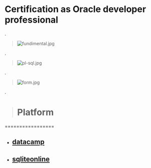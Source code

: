 

# Certification as Oracle developer professional

.

> ![fundimental.jpg](https://udacity-reviews-uploads.s3.us-west-2.amazonaws.com/_attachments/399095/1626345824/fundimental.jpg)


.

> ![pl-sql.jpg](https://udacity-reviews-uploads.s3.us-west-2.amazonaws.com/_attachments/399095/1626345838/pl-sql.jpg)


.


> ![form.jpg](https://udacity-reviews-uploads.s3.us-west-2.amazonaws.com/_attachments/399095/1626345843/form.jpg)



.



> # Platform 




=================



-  ## [datacamp](https://campus.datacamp.com/courses/introduction-to-sql/selecting-columns?ex=10)


 - ## [sqliteonline](https://sqliteonline.com/)
